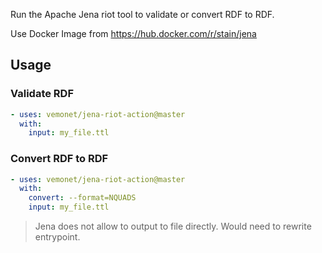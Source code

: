 Run the Apache Jena riot tool to validate or convert RDF to RDF.

Use Docker Image from https://hub.docker.com/r/stain/jena

## Usage

### Validate RDF

```yaml
- uses: vemonet/jena-riot-action@master
  with:
    input: my_file.ttl
```

### Convert RDF to RDF

```yaml
- uses: vemonet/jena-riot-action@master
  with:
    convert: --format=NQUADS
    input: my_file.ttl
```

> Jena does not allow to output to file directly. Would need to rewrite entrypoint.